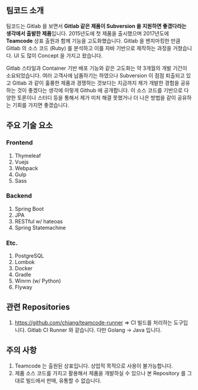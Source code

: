 ## 팀코드 소개

팀코드는 Gitlab 을 보면서 **Gitlab 같은 제품이 Subversion 을 지원하면 좋겠다라는 생각에서 출발한 제품**입니다. 2015년도에 첫 제품을 출시했으며 2017년도에 **Teamcode** 상표 출원과 함께 기능을 고도화했습니다. Gitlab 을 벤치마킹한 만큼 Gitlab 의 소스 코드 (Ruby) 를 분석하고 이를 자바 기반으로 제작하는 과정을 거쳤습니다. UI 도 많이 Concept 을 가지고 왔습니다.

Gitlab 스타일과 Container 기반 배포 기능와 같은 고도화는 약 3개월의 개발 기간이 소요되었습니다. 여러 고객사에 납품하기는 하였으나 Subversion 이 점점 퇴출되고 있고 Gitlab 과 같이 훌륭한 제품과 경쟁하는 것보다는 지금까지 제가 개발한 경험을 공유하는 것이 좋겠다는 생각에 이렇게 Github 에 공개합니다. 이 소스 코드를 기반으로 다양한 토론이나 스터디 등을 통해서 제가 미처 해결 못했거나 더 나은 방법을 같이 공유하는 기회를 가지면 좋겠습니다.

## 주요 기술 요소

### Frontend
1. Thymeleaf
2. Vuejs
3. Webpack
4. Gulp
5. Sass


### Backend
1. Spring Boot
2. JPA
3. RESTful w/ hateoas
4. Spring Statemachine


### Etc.
1. PostgreSQL
2. Lombok
3. Docker
4. Gradle
5. Winrm (w/ Python)
6. Flyway

## 관련 Repositories

1. https://github.com/chiang/teamcode-runner => CI 빌드를 처리하는 도구입니다. Gitlab CI Runner 와 같습니다. 다만 Golang -> Java 입니다.


## 주의 사항
1. Teamcode 는 출원된 상표입니다. 상업적 목적으로 사용이 불가능합니다.
2. 제품 소스 코드를 가지고 활용해서 제품을 개발하실 수 있으나 본 Repository 를 그대로 빌드에서 판매, 유통할 수 없습니다.

